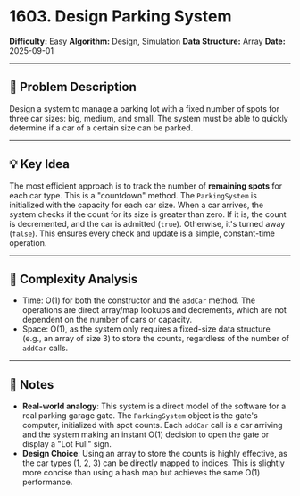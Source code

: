 # 1603. Design Parking System

**Difficulty:** Easy
**Algorithm:** Design, Simulation
**Data Structure:** Array
**Date:** 2025-09-01

---

## 📝 Problem Description
Design a system to manage a parking lot with a fixed number of spots for three car sizes: big, medium, and small. The system must be able to quickly determine if a car of a certain size can be parked.

---

## 💡 Key Idea
The most efficient approach is to track the number of **remaining spots** for each car type. This is a "countdown" method. The `ParkingSystem` is initialized with the capacity for each car size. When a car arrives, the system checks if the count for its size is greater than zero. If it is, the count is decremented, and the car is admitted (`true`). Otherwise, it's turned away (`false`). This ensures every check and update is a simple, constant-time operation.

---

## 🧮 Complexity Analysis
- Time: O(1) for both the constructor and the `addCar` method. The operations are direct array/map lookups and decrements, which are not dependent on the number of cars or capacity.
- Space: O(1), as the system only requires a fixed-size data structure (e.g., an array of size 3) to store the counts, regardless of the number of `addCar` calls.

---

## 📖 Notes
- **Real-world analogy**: This system is a direct model of the software for a real parking garage gate. The `ParkingSystem` object is the gate's computer, initialized with spot counts. Each `addCar` call is a car arriving and the system making an instant O(1) decision to open the gate or display a "Lot Full" sign.
- **Design Choice**: Using an array to store the counts is highly effective, as the car types (1, 2, 3) can be directly mapped to indices. This is slightly more concise than using a hash map but achieves the same O(1) performance.
